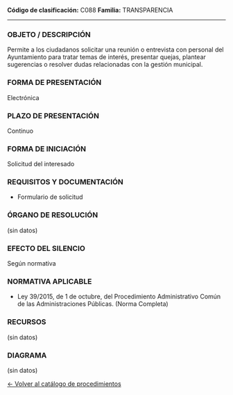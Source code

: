 
**Código de clasificación:** C088
**Familia:** TRANSPARENCIA

---

### OBJETO / DESCRIPCIÓN

Permite a los ciudadanos solicitar una reunión o entrevista con personal del Ayuntamiento para tratar temas de interés, presentar quejas, plantear sugerencias o resolver dudas relacionadas con la gestión municipal.

### FORMA DE PRESENTACIÓN

Electrónica

### PLAZO DE PRESENTACIÓN

Continuo

### FORMA DE INICIACIÓN

Solicitud del interesado

### REQUISITOS Y DOCUMENTACIÓN

- Formulario de solicitud

### ÓRGANO DE RESOLUCIÓN

(sin datos)

### EFECTO DEL SILENCIO

Según normativa

### NORMATIVA APLICABLE

- Ley 39/2015, de 1 de octubre, del Procedimiento Administrativo Común de las Administraciones Públicas. (Norma Completa)

### RECURSOS

(sin datos)

### DIAGRAMA

(sin datos)


[← Volver al catálogo de procedimientos](../buscador.md)